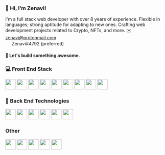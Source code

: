 ### 👋 Hi, I’m Zenavi!
I'm a full stack web developer with over 8 years of experience. Flexible in languages; strong aptitude for adapting to new ones. Crafting web development projects related to Crypto, NFTs, and more.
✉️ <a href="mailto:zenavi@protonmail.com">zenavi@protonmail.com</a><br/>
<img width="16" src="https://unpkg.com/simple-icons@v5/icons/discord.svg" /> Zenavi#4792 (preferred)

#### 📩 Let's build something awesome.

### 💻 Front End Stack
<div style="display: inline;">
  <img height="32" src="https://img.shields.io/badge/JavaScript-323330?style=for-the-badge&logo=javascript&logoColor=F7DF1E" />
  <img height="32" src="https://img.shields.io/badge/HTML5-E34F26?style=for-the-badge&logo=html5&logoColor=white" />
  <img height="32" src="https://img.shields.io/badge/CSS3-1572B6?style=for-the-badge&logo=css3&logoColor=white" />
  <img height="32" src="https://img.shields.io/badge/React-20232A?style=for-the-badge&logo=react&logoColor=61DAFB" />
  <img height="32" src="https://img.shields.io/badge/next.js-000000?style=for-the-badge&logo=nextdotjs&logoColor=white" />
  <img height="32" src="https://img.shields.io/badge/Vue.js-35495E?style=for-the-badge&logo=vuedotjs&logoColor=4FC08D" />
  <img height="32" src="https://img.shields.io/badge/nuxt.js-00C58E?style=for-the-badge&logo=nuxtdotjs&logoColor=white" />
  <img height="32" src="https://img.shields.io/badge/Tailwind_CSS-38B2AC?style=for-the-badge&logo=tailwind-css&logoColor=white" />
  <img height="32" src="https://img.shields.io/badge/Bootstrap-563D7C?style=for-the-badge&logo=bootstrap&logoColor=white" />
</div>

### 💽 Back End Technologies
<div style="display: inline;">
  <img height="32" src="https://img.shields.io/badge/TypeScript-007ACC?style=for-the-badge&logo=typescript&logoColor=white" />
  <img height="32" src="https://img.shields.io/badge/Node.js-339933?style=for-the-badge&logo=nodedotjs&logoColor=white" />
  <img height="32" src="https://img.shields.io/badge/Express.js-000000?style=for-the-badge&logo=express&logoColor=white" />
  <img height="32" src="https://img.shields.io/badge/PHP-777BB4?style=for-the-badge&logo=php&logoColor=white" />
  <img height="32" src="https://img.shields.io/badge/Laravel-FF2D20?style=for-the-badge&logo=laravel&logoColor=white" />
  <img height="32" src="https://img.shields.io/badge/MySQL-00000F?style=for-the-badge&logo=mysql&logoColor=white" />
</div>

### Other
<div style="display: inline;">
  <img height="32" src="https://img.shields.io/badge/Docker-2CA5E0?style=for-the-badge&logo=docker&logoColor=white" />
  <img height="32" src="https://img.shields.io/badge/Twilio-F22F46?style=for-the-badge&logo=Twilio&logoColor=white" />
  <img height="32" src="https://img.shields.io/badge/Apache-D22128?style=for-the-badge&logo=Apache&logoColor=white" />
  <img height="32" src="https://img.shields.io/badge/Netlify-00C7B7?style=for-the-badge&logo=netlify&logoColor=white" />
  <img height="32" src="https://img.shields.io/badge/Amazon_AWS-232F3E?style=for-the-badge&logo=amazon-aws&logoColor=white" />
</div>
